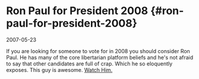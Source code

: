 # Ron Paul for President 2008 {#ron-paul-for-president-2008}

2007-05-23

If you are looking for someone to vote for in 2008 you should consider Ron Paul. He has many of the core libertarian platform beliefs and he's not afraid to say that other candidates are full of crap. Which he so eloquently exposes. This guy is awesome. <a href="http://www.youtube.com/profile?user=RonPaul2008dotcom">Watch Him.</a>
